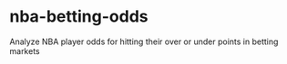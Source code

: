 # nba-betting-odds
Analyze NBA player odds for hitting their over or under points in betting markets
